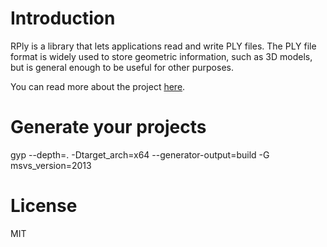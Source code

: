 # Introduction

RPly is a library that lets applications read and write PLY files. 
The PLY file format is widely used to store geometric information, such as 3D models, but is general enough to be useful for other purposes.

You can read more about the project [here](http://w3.impa.br/~diego/software/rply/).

# Generate your projects

gyp --depth=. -Dtarget_arch=x64 --generator-output=build -G msvs_version=2013

# License

MIT